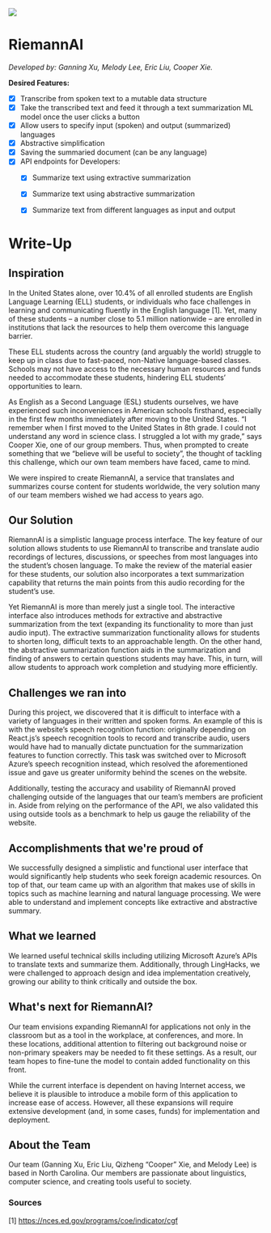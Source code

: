 ![](https://i.imgur.com/VLw3Bra.png)

# RiemannAI
*Developed by: Ganning Xu, Melody Lee, Eric Liu, Cooper Xie.*

**Desired Features:**

- [x] Transcribe from spoken text to a mutable data structure
- [x] Take the transcribed text and feed it through a text summarization ML model once the user clicks a button
- [x] Allow users to specify input (spoken) and output (summarized) languages
- [x] Abstractive simplification
- [x] Saving the summaried document (can be any language)
- [x] API endpoints for Developers:
  - [x] Summarize text using extractive summarization
  - [x] Summarize text using abstractive summarization
  - [x] Summarize text from different languages as input and output


# Write-Up
## Inspiration
In the United States alone, over 10.4% of all enrolled students are English Language Learning (ELL) students, or individuals who face challenges in learning and communicating fluently in the English language [1]. Yet, many of these students – a number close to 5.1 million nationwide – are enrolled in institutions that lack the resources to help them overcome this language barrier.

These ELL students across the country (and arguably the world) struggle to keep up in class due to fast-paced, non-Native language-based classes. Schools may not have access to the necessary human resources and funds needed to accommodate these students, hindering ELL students’ opportunities to learn. 

As English as a Second Language (ESL) students ourselves, we have experienced such inconveniences in American schools firsthand, especially in the first few months immediately after moving to the United States. “I remember when I first moved to the United States in 8th grade. I could not understand any word in science class. I struggled a lot with my grade,” says Cooper Xie, one of our group members. Thus, when prompted to create something that we “believe will be useful to society”, the thought of tackling this challenge, which our own team members have faced, came to mind.

We were inspired to create RiemannAI, a service that translates and summarizes course content for students worldwide, the very solution many of our team members wished we had access to years ago.

## Our Solution
RiemannAI is a simplistic language process interface. The key feature of our solution allows students to use RiemannAI to transcribe and translate audio recordings of lectures, discussions, or speeches from most languages into the student’s chosen language. To make the review of the material easier for these students, our solution also incorporates a text summarization capability that returns the main points from this audio recording for the student’s use. 

Yet RiemannAI is more than merely just a single tool. The interactive interface also introduces methods for extractive and abstractive summarization from the text (expanding its functionality to more than just audio input). The extractive summarization functionality allows for students to shorten long, difficult texts to an approachable length. On the other hand, the abstractive summarization function aids in the summarization and finding of answers to certain questions students may have. This, in turn, will allow students to approach work completion and studying more efficiently.

## Challenges we ran into
During this project, we discovered that it is difficult to interface with a variety of languages in their written and spoken forms. An example of this is with the website’s speech recognition function: originally depending on React.js’s speech recognition tools to record and transcribe audio, users would have had to manually dictate punctuation for the summarization features to function correctly. This task was switched over to Microsoft Azure’s speech recognition instead, which resolved the aforementioned issue and gave us greater uniformity behind the scenes on the website.

Additionally, testing the accuracy and usability of RiemannAI proved challenging outside of the languages that our team’s members are proficient in. Aside from relying on the performance of the API, we also validated this using outside tools as a benchmark to help us gauge the reliability of the website.

## Accomplishments that we're proud of
We successfully designed a simplistic and functional user interface that would significantly help students who seek foreign academic resources. On top of that, our team came up with an algorithm that makes use of skills in topics such as machine learning and natural language processing. We were able to understand and implement concepts like extractive and abstractive summary. 

## What we learned
We learned useful technical skills including utilizing Microsoft Azure’s APIs to translate texts and summarize them. Additionally, through LingHacks, we were challenged to approach design and idea implementation creatively, growing our ability to think critically and outside the box.

## What's next for RiemannAI? 
Our team envisions expanding RiemannAI for applications not only in the classroom but as a tool in the workplace, at conferences, and more. In these locations, additional attention to filtering out background noise or non-primary speakers may be needed to fit these settings. As a result, our team hopes to fine-tune the model to contain added functionality on this front.

While the current interface is dependent on having Internet access, we believe it is plausible to introduce a mobile form of this application to increase ease of access. However, all these expansions will require extensive development (and, in some cases, funds) for implementation and deployment. 

## About the Team
Our team (Ganning Xu, Eric Liu, Qizheng “Cooper” Xie, and Melody Lee) is based in North Carolina. Our members are passionate about linguistics, computer science, and creating tools useful to society. 


### Sources
[1] https://nces.ed.gov/programs/coe/indicator/cgf
